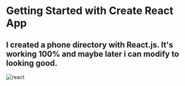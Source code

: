 # Getting Started with Create React App
## I created a phone directory with React.js. It's working 100% and maybe later i can modify to looking good.

![react](https://user-images.githubusercontent.com/59180837/193460331-5534e4ff-b977-4c87-8aea-86e419dae636.JPG)
